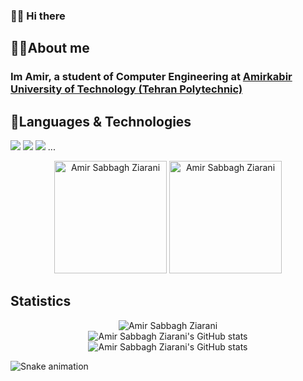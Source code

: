 
### 👋😄 Hi there

## 🙋‍♂️About me
<p align="center"> 
<h3> Im Amir, a student of Computer Engineering at 
  <a href='https://aut.ac.ir/en'>Amirkabir University of Technology (Tehran Polytechnic) </a>
</h3>
  </p>
  
## 🙇Languages & Technologies
[![](https://img.shields.io/badge/-python3-yellow?style=for-the-badge&logo=python)](https://www.python.org/)
[![](https://img.shields.io/badge/-c-blue?style=for-the-badge&logo=c)](https://en.wikipedia.org/wiki/C_%28programming_language%29)
[![](https://img.shields.io/badge/-java-orange?style=for-the-badge&logo=java)](https://en.wikipedia.org/wiki/C_%28programming_language%29) ...

<!--
**amir-sbg/amir-sbg** is a ✨ _special_ ✨ repository because its `README.md` (this file) appears on your GitHub profile.

Here are some ideas to get you started:

- 🔭 I’m currently working on ...
- 🌱 I’m currently learning ...
- 👯 I’m looking to collaborate on ...
- 🤔 I’m looking for help with ...
- 💬 Ask me about ...
- 📫 How to reach me: ...
- 😄 Pronouns: ...
- ⚡ Fun fact: ...
-->

<div align="center" style="display: inline_block">
  <img  height="180em" src="https://github-profile-summary-cards.vercel.app/api/cards/most-commit-language?username=amir-sbg&theme=dracula" alt="Amir Sabbagh Ziarani"/>
  <img  height="180em" src="https://github-readme-stats.vercel.app/api/top-langs/?username=amir-sbg&layout=compact&langs_count=7&theme=dracula" alt="Amir Sabbagh Ziarani"/>
</div>
 

## Statistics

<div align="center">
  <img src="https://github-profile-summary-cards.vercel.app/api/cards/profile-details?username=amir-sbg&theme=solarized_dark" alt="Amir Sabbagh Ziarani"/>
 </div>
 
<div align="center" style="display: inline_block">
  <img src="https://github-readme-stats.vercel.app/api?username=amir-sbg&show_icons=true&theme=dracula" alt="Amir Sabbagh Ziarani's GitHub stats"/>
 <img src="https://github-profile-summary-cards.vercel.app/api/cards/stats?username=amir-sbg&theme=solarized_dark" alt="Amir Sabbagh Ziarani's GitHub stats"/>
</div>

  ![Snake animation](https://github.com/engenny/engenny/blob/output/github-contribution-grid-snake.svg)

